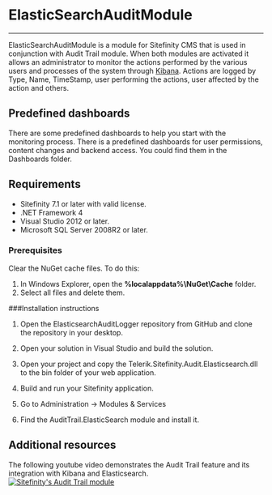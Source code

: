 # ElasticSearchAuditModule #
----------

ElasticSearchAuditModule is a module for Sitefinity CMS that is used in conjunction with Audit Trail module. When both modules are activated it allows an administrator to monitor the actions performed by the various users and processes of the system through [Kibana](http://www.elasticsearch.org/overview/kibana/ "Kibana"). Actions are logged by Type, Name, TimeStamp, user performing the actions, user affected by the action and others. 

Predefined dashboards
----------

There are some predefined dashboards to help you start with the monitoring process. There is a predefined dashboards for user permissions, content changes and backend access. You could find them in the Dashboards folder.

Requirements
----------

- Sitefinity 7.1 or later with valid license.
- .NET Framework 4
- Visual Studio 2012 or later.
- Microsoft SQL Server 2008R2 or later.

### Prerequisites

Clear the NuGet cache files. To do this:

1. In Windows Explorer, open the **%localappdata%\NuGet\Cache** folder.
2. Select all files and delete them.


###Installation instructions

1. Open the ElasticsearchAuditLogger repository from GitHub and clone the repository in your desktop.

2. Open your solution in Visual Studio and build the solution.

3. Open your project and copy the Telerik.Sitefinity.Audit.Elasticsearch.dll to the bin folder of your web application.

4. Build and run your Sitefinity application.

5. Go to Administration -> Modules & Services

6. Find the AuditTrail.ElasticSearch module and install it.


Additional resources
------
The following youtube video demonstrates the Audit Trail feature and its integration with Kibana and Elasticsearch.  
[![Sitefinity's Audit Trail module](https://raw.githubusercontent.com/Sitefinity/ElasticsearchAuditLogger/master/video.png?token=3206860__eyJzY29wZSI6IlJhd0Jsb2I6U2l0ZWZpbml0eS9FbGFzdGljc2VhcmNoQXVkaXRMb2dnZXIvbWFzdGVyL3ZpZGVvLnBuZyIsImV4cGlyZXMiOjE0MDU2OTAxNzZ9--b588ea9ea25b3f9e57c708d4409c2b6e6ecc9466)](https://www.youtube.com/watch?v=R6enydPS2tk)

